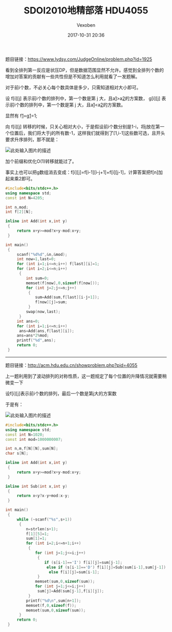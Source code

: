 ﻿---
layout: post
title: SDOI2010地精部落 HDU4055
date: 2017-10-31 20:36
categories: 训练笔记
tags: DP
img: https://vexoben.github.io/assets/images/Blog/SDOI2010地精部落-HDU4055.jpg
author: Vexoben
---

题目链接：https://www.lydsy.com/JudgeOnline/problem.php?id=1925

看到全排列第一反应是状压DP，但是数据范围显然不允许。感觉到全排列个数的增加对答案的贡献有一些共性但是不知道怎么利用就看了一发题解。

对于前i个数，不必关心每个数具体是多少，只需知道相对大小即可。 

设 f[i][j] 表示前i个数的排列中，第一个数是第 j 大，且a[1]>a[2]的方案数， g[i][j] 表示前i个数的排列中，第一个数是第 j 大，且a[1]<a[2]的方案数。  

显然有 f[1][1]=g[1][2]=1;  

向 f[i][j] 转移的时候，只关心相对大小，于是假设前i个数分别是1-i，将j放在第一个位置后，我们将大于j的所有数-1，这样我们就得到了[1,i-1]这些数可选，且开头要求升序排列，那不就是：  

![此处输入图片的描述][3]

加个前缀和优化O(1)转移就能过了。  

事实上也可以把g数组消去变成：f[i][j]=f[i-1][i-j+1]+f[i][j-1]，计算答案把f[n]加起来乘2即可。  

``` cpp  
#include<bits/stdc++.h>
using namespace std;
const int N=4205;

int n,mod;
int f[2][N];

inline int Add(int x,int y)
 {
 	 return x+y>=mod?x+y-mod:x+y;
 }

int main()
 {
 	 scanf("%d%d",&n,&mod);
 	 int now=1,last=0;
 	 for (int i=1;i<=n;i++) f[last][i]=1;
	 for (int i=2;i<=n;i++)
	  {
	  	 int sum=0;
	  	 memset(f[now],0,sizeof(f[now]));
	  	 for (int j=2;j<=n;j++)
 	      {
	 	     sum=Add(sum,f[last][i-j+1]);
	 	     f[now][j]=sum;
	      }
	     swap(now,last);
	  }
	 int ans=0;
	 for (int i=1;i<=n;i++)
	  ans=Add(ans,f[last][i]);
	 ans=ans*2%mod;
	 printf("%d",ans);
	 return 0;
 }
```

----------------------------

题目链接：http://acm.hdu.edu.cn/showproblem.php?pid=4055

上一题利用到了波动排列的对称性质，这一题规定了每个位置的升降情况就需要稍微变一下

设f[i][j]表示前i个数的排列，最后一个数是第j大的方案数

于是有：  

![此处输入图片的描述][4]

```cpp  
#include<bits/stdc++.h>
using namespace std;
const int N=1020;
const int mod=1000000007;

int n,m,f[N][N],sum[N];
char s[N];

inline int Add(int x,int y)
 {
 	 return x+y>=mod?x+y-mod:x+y;
 }

inline int Sub(int x,int y)
 {
 	 return x<y?x-y+mod:x-y;
 }

int main()
 {
 	 while (~scanf("%s",s+1))
 	  {
 	  	 n=strlen(s+1);
 	  	 f[1][5]=1;
 	  	 sum[1]=1;
 	  	 for (int i=2;i<=n+1;i++)
 		  {
 		     for (int j=1;j<=i;j++)
 		      {
 			     if (s[i-1]=='I') f[i][j]=sum[j-1];
 			      else if (s[i-1]=='D') f[i][j]=Sub(sum[i-1],sum[j-1]);
 			       else f[i][j]=sum[i-1];
		      }
		     memset(sum,0,sizeof(sum));
		     for (int j=1;j<=i;j++)
 		      sum[j]=Add(sum[j-1],f[i][j]);
		  }
		 printf("%d\n",sum[n+1]);
		 memset(f,0,sizeof(f));
		 memset(sum,0,sizeof(sum));
	  }
	 return 0;
 }
```


  [1]: https://vexoben.github.io/assets/images/Blog/SDOI2010%E5%9C%B0%E7%B2%BE%E9%83%A8%E8%90%BD-HDU4055.jpg
  [2]: https://vexoben.github.io/assets/images/Blog/SDOI2010%E5%9C%B0%E7%B2%BE%E9%83%A8%E8%90%BD-HDU4055.jpg
  [3]: https://vexoben.github.io/assets/images/Blog/SDOI2010%E5%9C%B0%E7%B2%BE%E9%83%A8%E8%90%BD-HDU4055%282%29.jpg
  [4]: https://vexoben.github.io/assets/images/Blog/SDOI2010%E5%9C%B0%E7%B2%BE%E9%83%A8%E8%90%BD-HDU4055%283%29.jpg
  [5]: https://vexoben.github.io/assets/images/Blog/SDOI2010%E5%9C%B0%E7%B2%BE%E9%83%A8%E8%90%BD-HDU4055.jpg